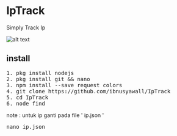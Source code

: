 # IpTrack
Simply Track Ip


![alt text](https://github.com/ibnusyawall/IpTrack/blob/master/logo.png)

## install
<pre>
1. pkg install nodejs
2. pkg install git && nano
3. npm install --save request colors
4. git clone https://github.com/ibnusyawall/IpTrack
5. cd IpTrack
6. node find
</pre>

note : untuk ip ganti pada file ' ip.json '
<pre>
nano ip.json
</pre>
